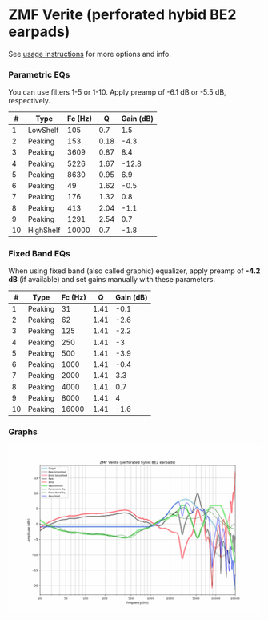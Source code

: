 # ZMF Verite (perforated hybid BE2 earpads)
See [usage instructions](https://github.com/jaakkopasanen/AutoEq#usage) for more options and info.

### Parametric EQs
You can use filters 1-5 or 1-10. Apply preamp of -6.1 dB or -5.5 dB, respectively.

|   # | Type      |   Fc (Hz) |    Q |   Gain (dB) |
|-----|-----------|-----------|------|-------------|
|   1 | LowShelf  |       105 | 0.7  |         1.5 |
|   2 | Peaking   |       153 | 0.18 |        -4.3 |
|   3 | Peaking   |      3609 | 0.87 |         8.4 |
|   4 | Peaking   |      5226 | 1.67 |       -12.8 |
|   5 | Peaking   |      8630 | 0.95 |         6.9 |
|   6 | Peaking   |        49 | 1.62 |        -0.5 |
|   7 | Peaking   |       176 | 1.32 |         0.8 |
|   8 | Peaking   |       413 | 2.04 |        -1.1 |
|   9 | Peaking   |      1291 | 2.54 |         0.7 |
|  10 | HighShelf |     10000 | 0.7  |        -1.8 |

### Fixed Band EQs
When using fixed band (also called graphic) equalizer, apply preamp of **-4.2 dB** (if available) and set gains manually with these parameters.

|   # | Type    |   Fc (Hz) |    Q |   Gain (dB) |
|-----|---------|-----------|------|-------------|
|   1 | Peaking |        31 | 1.41 |        -0.1 |
|   2 | Peaking |        62 | 1.41 |        -2.6 |
|   3 | Peaking |       125 | 1.41 |        -2.2 |
|   4 | Peaking |       250 | 1.41 |        -3   |
|   5 | Peaking |       500 | 1.41 |        -3.9 |
|   6 | Peaking |      1000 | 1.41 |        -0.4 |
|   7 | Peaking |      2000 | 1.41 |         3.3 |
|   8 | Peaking |      4000 | 1.41 |         0.7 |
|   9 | Peaking |      8000 | 1.41 |         4   |
|  10 | Peaking |     16000 | 1.41 |        -1.6 |

### Graphs
![](./ZMF%20Verite%20(perforated%20hybid%20BE2%20earpads).png)
